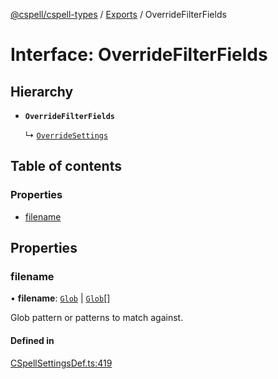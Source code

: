 [@cspell/cspell-types](../README.md) / [Exports](../modules.md) / OverrideFilterFields

# Interface: OverrideFilterFields

## Hierarchy

- **`OverrideFilterFields`**

  ↳ [`OverrideSettings`](OverrideSettings.md)

## Table of contents

### Properties

- [filename](OverrideFilterFields.md#filename)

## Properties

### filename

• **filename**: [`Glob`](../modules.md#glob) \| [`Glob`](../modules.md#glob)[]

Glob pattern or patterns to match against.

#### Defined in

[CSpellSettingsDef.ts:419](https://github.com/streetsidesoftware/cspell/blob/875a61f/packages/cspell-types/src/CSpellSettingsDef.ts#L419)
